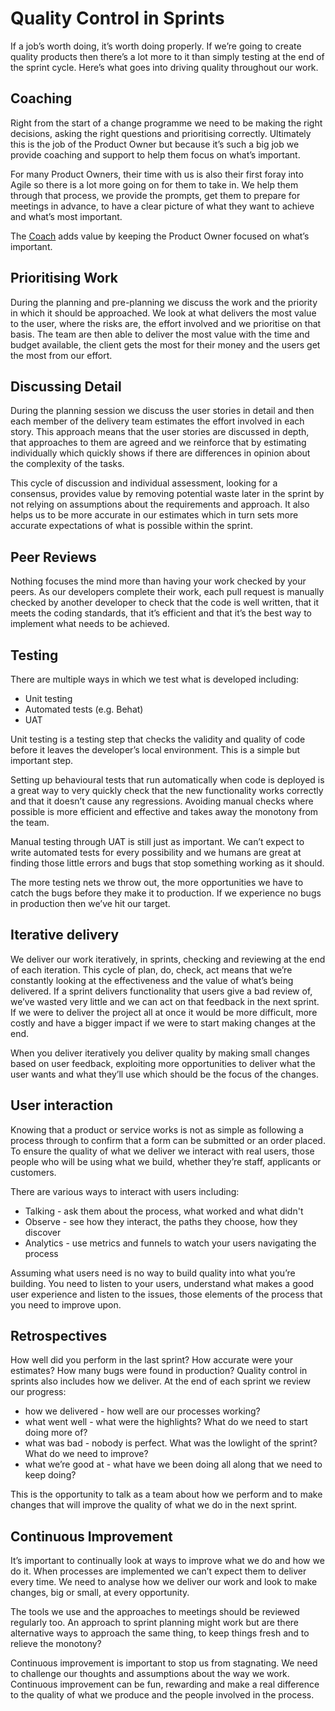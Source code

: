 # Quality Control in Sprints

If a job’s worth doing, it’s worth doing properly. If we’re going to create quality products then there’s a lot more to it than simply testing at the end of the sprint cycle. Here’s what goes into driving quality throughout our work.

## Coaching

Right from the start of a change programme we need to be making the right decisions, asking the right questions and prioritising correctly. Ultimately this is the job of the Product Owner but because it’s such a big job we provide coaching and support to help them focus on what’s important.

For many Product Owners, their time with us is also their first foray into Agile so there is a lot more going on for them to take in. We help them through that process, we provide the prompts, get them to prepare for meetings in advance, to have a clear picture of what they want to achieve and what’s most important.

The [Coach](/delivery_recipe/the_coach.md) adds value by keeping the Product Owner focused on what’s important.

## Prioritising Work

During the planning and pre-planning we discuss the work and the priority in which it should be approached. We look at what delivers the most value to the user, where the risks are, the effort involved and we prioritise on that basis. The team are then able to deliver the most value with the time and budget available, the client gets the most for their money and the users get the most from our effort.

## Discussing Detail

During the planning session we discuss the user stories in detail and then each member of the delivery team estimates the effort involved in each story. This approach means that the user stories are discussed in depth, that approaches to them are agreed and we reinforce that by estimating individually which quickly shows if there are differences in opinion about the complexity of the tasks.

This cycle of discussion and individual assessment, looking for a consensus, provides value by removing potential waste later in the sprint by not relying on assumptions about the requirements and approach. It also helps us to be more accurate in our estimates which in turn sets more accurate expectations of what is possible within the sprint.

## Peer Reviews

Nothing focuses the mind more than having your work checked by your peers. As our developers complete their work, each pull request is manually checked by another developer to check that the code is well written, that it meets the coding standards, that it’s efficient and that it’s the best way to implement what needs to be achieved.

## Testing

There are multiple ways in which we test what is developed including:

* Unit testing
* Automated tests (e.g. Behat)
* UAT

Unit testing is a testing step that checks the validity and quality of code before it leaves the developer’s local environment. This is a simple but important step.

Setting up behavioural tests that run automatically when code is deployed is a great way to very quickly check that the new functionality works correctly and that it doesn’t cause any regressions. Avoiding manual checks where possible is more efficient and effective and takes away the monotony from the team.

Manual testing through UAT is still just as important. We can’t expect to write automated tests for every possibility and we humans are great at finding those little errors and bugs that stop something working as it should.

The more testing nets we throw out, the more opportunities we have to catch the bugs before they make it to production. If we experience no bugs in production then we’ve hit our target.

## Iterative delivery

We deliver our work iteratively, in sprints, checking and reviewing at the end of each iteration. This cycle of plan, do, check, act means that we’re constantly looking at the effectiveness and the value of what’s being delivered. If a sprint delivers functionality that users give a bad review of, we’ve wasted very little and we can act on that feedback in the next sprint. If we were to deliver the project all at once it would be more difficult, more costly and have a bigger impact if we were to start making changes at the end.

When you deliver iteratively you deliver quality by making small changes based on user feedback, exploiting more opportunities to deliver what the user wants and what they’ll use which should be the focus of the changes.

## User interaction

Knowing that a product or service works is not as simple as following a process through to confirm that a form can be submitted or an order placed. To ensure the quality of what we deliver we interact with real users, those people who will be using what we build, whether they’re staff, applicants or customers.

There are various ways to interact with users including:

* Talking - ask them about the process, what worked and what didn't
* Observe - see how they interact, the paths they choose, how they discover
* Analytics - use metrics and funnels to watch your users navigating the process

Assuming what users need is no way to build quality into what you’re building. You need to listen to your users, understand what makes a good user experience and listen to the issues, those elements of the process that you need to improve upon.

## Retrospectives

How well did you perform in the last sprint? How accurate were your estimates? How many bugs were found in production? Quality control in sprints also includes how we deliver. At the end of each sprint we review our progress:

* how we delivered - how well are our processes working?
* what went well - what were the highlights? What do we need to start doing more of?
* what was bad - nobody is perfect. What was the lowlight of the sprint? What do we need to improve?
* what we’re good at - what have we been doing all along that we need to keep doing?

This is the opportunity to talk as a team about how we perform and to make changes that will improve the quality of what we do in the next sprint.

## Continuous Improvement

It’s important to continually look at ways to improve what we do and how we do it. When processes are implemented we can’t expect them to deliver every time. We need to analyse how we deliver our work and look to make changes, big or small, at every opportunity.

The tools we use and the approaches to meetings should be reviewed regularly too. An approach to sprint planning might work but are there alternative ways to approach the same thing, to keep things fresh and to relieve the monotony?

Continuous improvement is important to stop us from stagnating. We need to challenge our thoughts and assumptions about the way we work. Continuous improvement can be fun, rewarding and make a real difference to the quality of what we produce and the people involved in the process.